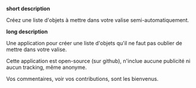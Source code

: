 **short description**

Créez une liste d'objets à mettre dans votre valise semi-automatiquement.

**long description**

Une application pour créer une liste  d'objets qu'il ne faut pas oublier de mettre dans votre valise.

Cette application est open-source (sur github), n'inclue aucune publicité ni aucun tracking, même anonyme.

Vos commentaires, voir vos contributions, sont les bienvenus.
